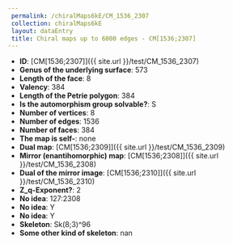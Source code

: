 ```yaml
--- 
 permalink: /chiralMaps6kE/CM_1536_2307 
 collection: chiralMaps6kE
 layout: dataEntry
 title: Chiral maps up to 6000 edges - CM[1536;2307]
---
```


- **ID**: [CM[1536;2307]]({{ site.url }}/test/CM_1536_2307)
- **Genus of the underlying surface**: 573
- **Length of the face**: 8
- **Valency**: 384
- **Length of the Petrie polygon**: 384
- **Is the automorphism group solvable?**: S
- **Number of vertices**: 8
- **Number of edges**: 1536
- **Number of faces**: 384
- **The map is self-**: none
- **Dual map**: [CM[1536;2309]]({{ site.url }}/test/CM_1536_2309)
- **Mirror (enantihomorphic) map**: [CM[1536;2308]]({{ site.url }}/test/CM_1536_2308)
- **Dual of the mirror image**: [CM[1536;2310]]({{ site.url }}/test/CM_1536_2310)
- **Z_q-Exponent?**: 2
- **No idea**:  127:2308
- **No idea**: Y
- **No idea**: Y
- **Skeleton**: Sk(8;3)^96
- **Some other kind of skeleton**: nan
